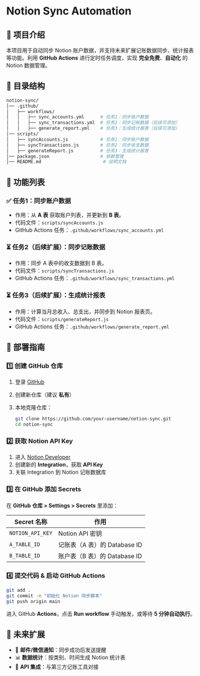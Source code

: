 # Notion Sync Automation

## 📌 项目介绍

本项目用于自动同步 Notion 账户数据，并支持未来扩展记账数据同步、统计报表等功能。利用 **GitHub Actions** 进行定时任务调度，实现 **完全免费**、**自动化** 的 Notion 数据管理。

## 📂 目录结构

```bash
notion-sync/
│── .github/
│   ├── workflows/
│   │   ├── sync_accounts.yml      # 任务1：同步账户数据
│   │   ├── sync_transactions.yml  # 任务2：同步记账数据（后续可添加）
│   │   ├── generate_report.yml    # 任务3：生成统计报表（后续可添加）
│── scripts/
│   ├── syncAccounts.js            # 任务1：同步账户数据
│   ├── syncTransactions.js        # 任务2：同步收支数据
│   ├── generateReport.js          # 任务3：生成统计报表
│── package.json                   # 依赖管理
│── README.md                       # 说明文档
```

## 🔧 功能列表

### ✅ 任务1：同步账户数据

- 作用：从 **A 表** 获取账户列表，并更新到 **B 表**。
- 代码文件：`scripts/syncAccounts.js`
- GitHub Actions 任务：`.github/workflows/sync_accounts.yml`

### ⏳ 任务2（后续扩展）：同步记账数据

- 作用：同步 A 表中的收支数据到 B 表。
- 代码文件：`scripts/syncTransactions.js`
- GitHub Actions 任务：`.github/workflows/sync_transactions.yml`

### ⏳ 任务3（后续扩展）：生成统计报表

- 作用：计算当月总收入、总支出，并同步到 Notion 报表页。
- 代码文件：`scripts/generateReport.js`
- GitHub Actions 任务：`.github/workflows/generate_report.yml`

## 🚀 部署指南

### 1️⃣ 创建 GitHub 仓库

1. 登录 [GitHub](https://github.com)
2. 创建新仓库（建议 **私有**）
3. 本地克隆仓库：

   ```sh
   git clone https://github.com/your-username/notion-sync.git
   cd notion-sync
   ```

### 2️⃣ 获取 Notion API Key

1. 进入 [Notion Developer](https://www.notion.so/my-integrations)
2. 创建新的 **Integration**，获取 **API Key**
3. 关联 Integration 到 Notion 记账数据库

### 3️⃣ 在 GitHub 添加 Secrets

在 **GitHub 仓库 > Settings > Secrets** 里添加：

| Secret 名称 | 作用 |
|-------------|------|
| `NOTION_API_KEY` | Notion API 密钥 |
| `A_TABLE_ID` | 记账表（A 表）的 Database ID |
| `B_TABLE_ID` | 账户表（B 表）的 Database ID |

### 4️⃣ 提交代码 & 启动 GitHub Actions

```sh
git add .
git commit -m "初始化 Notion 同步脚本"
git push origin main
```

进入 GitHub **Actions**，点击 **Run workflow** 手动触发，或等待 **5 分钟自动执行**。

## 🎯 未来扩展

- 📌 **邮件/微信通知**：同步成功后发送提醒
- 📊 **数据统计**：按类别、时间生成 Notion 统计表
- 🔗 **API 集成**：与第三方记账工具对接
